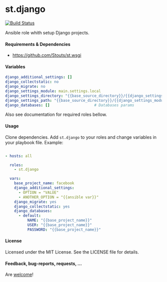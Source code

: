 st.django
=========

[![Build Status](https://travis-ci.org/Stouts/st.django.png)](https://travis-ci.org/Stouts/st.django)

Ansible role whith setup Django projects.


#### Requirements & Dependencies

- https://github.com/Stouts/st.wsgi


#### Variables

```yaml
django_additional_settings: []
django_collectstatic: no
django_migrate: no
django_settings_module: main.settings.local
django_settings_directory: "{{base_source_directory}}/{{django_settings_module.split('.')[:-1]|join('/')}}"
django_settings_path: "{{base_source_directory}}/{{django_settings_module.replace('.', '/')}}.py"
django_databases: []                    # Databases params
```

Also see documentation for required roles bellow.


#### Usage

Clone dependencies.
Add `st.django` to your roles and change variables in your playbook file.
Example:

```yaml

- hosts: all

  roles:
    - st.django

  vars:
    base_project_name: facebook
    django_additional_settings:
      - OPTION = "VALUE"
      - ANOTHER_OPTION = "{{ansible var}}"
    django_migrate: yes
    django_collectstatic: yes
    django_databases:
      - default:
          NAME: "{{base_project_name}}"
          USER: "{{base_project_name}}"
          PASSWORD: "{{base_project_name}}"

```

#### License

Licensed under the MIT License. See the LICENSE file for details.


#### Feedback, bug-reports, requests, ...

Are [welcome](https://github.com/Stouts/st.django/issues)!
